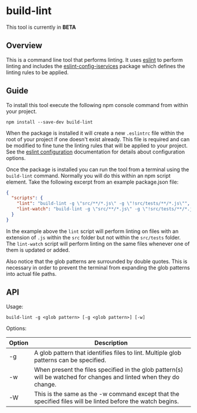 # build-lint

This tool is currently in **BETA**

## Overview
This is a command line tool that performs linting.
It uses [eslint](https://www.npmjs.com/package/eslint) to perform linting and includes the
[eslint-config-iservices](https://www.npmjs.com/package/eslint-config-iservices) package which defines the linting rules to be applied.

## Guide

To install this tool execute the following npm console command from within your project.

```
npm install --save-dev build-lint
```

When the package is installed it will create a new `.eslintrc` file within the root of your project if one doesn't exist already.  This file is
required and can be modified to fine tune the linting rules that will be applied to your project.  See the
[eslint configuration](http://eslint.org/docs/user-guide/configuring) documentation for details about configuration options.

Once the package is installed you can run the tool from a terminal using the `build-lint` command.  Normally you will
do this within an npm script element.  Take the following excerpt from an example package.json file:

```JSON
{
  "scripts": {
    "lint": "build-lint -g \"src/**/*.js\" -g \"!src/tests/**/*.js\"",
    "lint-watch": "build-lint -g \"src/**/*.js\" -g \"!src/tests/**/*.js\" -w",
  }
}
```

In the example above the `lint` script will perform linting on files with an extension of `.js` within the `src` folder but not within the
`src/tests` folder.  The `lint-watch` script will perform linting on the same files whenever one of them is updated or added.

Also notice that the glob patterns are surrounded by double quotes.  This is necessary in order to prevent the terminal from expanding
the glob patterns into actual file paths.

## API

Usage:
```
build-lint -g <glob pattern> [-g <glob pattern>] [-w]
```
Options:

| Option | Description |
| ---    | ---         |
| -g     | A glob pattern that identifies files to lint.  Multiple glob patterns can be specified. |
| -w     | When present the files specified in the glob pattern(s) will be watched for changes and linted when they do change. |
| -W     | This is the same as the -w command except that the specified files will be linted before the watch begins. |


 